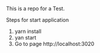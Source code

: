 This is a repo for a Test.

Steps for start application
1) yarn install
2) yan start
3) Go to page http://localhost:3020
